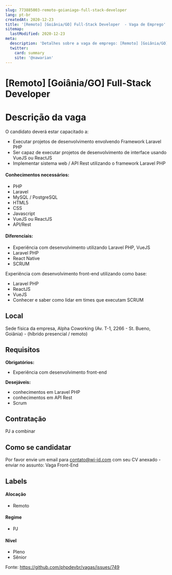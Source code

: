 ```yaml
---
slug: 773885003-remoto-goianiago-full-stack-developer
lang: pt-br
createdAt: 2020-12-23
title: '[Remoto] [Goiânia/GO] Full-Stack Developer  - Vaga de Emprego'
sitemap:
  lastModified: 2020-12-23
meta:
  description: 'Detalhes sobre a vaga de emprego: [Remoto] [Goiânia/GO] Full-Stack Developer '
  twitter:
    card: summary
    site: '@nawarian'
---
```


# [Remoto] [Goiânia/GO] Full-Stack Developer 

<!--
==================================================
POR FAVOR, SÓ POSTE SE A VAGA FOR PARA DESENVOLVEDOR(A) PHP!

Não faça distinção de gênero no titulo da vaga.

Use: "PHP Developer" ao invés de "Desenvolvedor PHP" \o/

Exemplo: `[São Paulo/SP] PHP Developer na Nome da Empresa`

Evite fugir do padrão, isso só dá trabalho aos administradores,
pois os títulos são padronizados.
==================================================
-->

# Descrição da vaga

O candidato deverá estar capacitado a:
 - Executar projetos de desenvolvimento envolvendo Framework Laravel PHP
 - Ser capaz de executar projetos de desenvolvimento de interface usando VueJS ou ReactJS
 - Implementar sistema web / API Rest utilizando o framework Laravel PHP

#### Conhecimentos necessários: 

 - PHP
 - Laravel
 - MySQL / PostgreSQL
 - HTML5
 - CSS
 - Javascript
 - VueJS ou ReactJS 
 - API/Rest

#### Diferenciais:
 - Experiência com desenvolvimento utilizando Laravel PHP, VueJS
 - Laravel PHP
 - React Native
 - SCRUM

Experiência com desenvolvimento front-end utilizando como base:
 - Laravel PHP
 - ReactJS
 - VueJS
 - Conhecer e saber como lidar em times que executam SCRUM

## Local

Sede física da empresa, Alpha Coworking (Av. T-1, 2266 - St. Bueno, Goiânia) - (híbrido presencial / remoto)

## Requisitos

**Obrigatórios:**
- Experiência com desenvolvimento front-end 

**Desejáveis:**
- conhecimentos em Laravel PHP
- conhecimentos em API Rest
- Scrum

## Contratação

PJ a combinar

## Como se candidatar

Por favor envie um email para contato@wi-id.com com seu CV anexado - enviar no assunto: Vaga Front-End

## Labels
<!-- retire os labels que não fazem sentido à vaga -->

#### Alocação
- Remoto

#### Regime
- PJ

#### Nível
- Pleno
- Sênior

Fonte: https://github.com/phpdevbr/vagas/issues/749